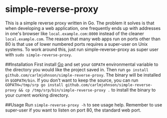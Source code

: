 # simple-reverse-proxy
This is a simple reverse proxy written in Go. The problem it solves is that when developing a web application, one frequently ends up with addresses in one's browser like `local.example.com:8000` instead of the cleaner `local.example.com`. The reason that many web apps run on ports other than 80 is that use of lower numbered ports requires a super-user on Unix systems. To work around this, just run simple-reverse-proxy as super user with `sudo simple-reverse-proxy`.

##Installation
First install [Go](http://golang.org) and set your `GOPATH` environmental variable to the directory you would like the project saved in. Then run `go install github.com/carlmjohnson/simple-reverse-proxy`. The binary will be installed in `$GOPATH/bin`. If you don't want to keep the source, you can run `GOPATH=/tmp/srp go install github.com/carlmjohnson/simple-reverse-proxy && cp /tmp/srp/bin/simple-reverse-proxy .` to install the binary to your current working directory.

##Usage
Run `simple-reverse-proxy -h` to see usage help. Remember to use super-user if you want to listen on port 80, the standard web port.
